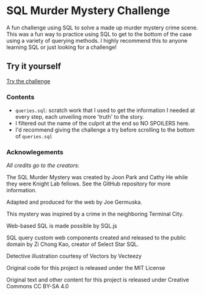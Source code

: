 # SQL Murder Mystery Challenge
A fun challenge using SQL to solve a made up  murder mystery crime scene. This was a fun way to practice using SQL to get to the bottom of the case using a variety of querying methods. I highly recommend this to anyone learning SQL or just looking for a challenge!

## Try it yourself
[Try the challenge](http://mystery.knightlab.com)

### Contents
- `queries.sql`: scratch work that I used to get the information I needed at every step, each unveiling more 'truth' to the story.
- I filtered out the name of the culprit at the end so NO SPOILERS here. 
- I'd recommend giving the challenge a try before scrolling to the bottom of `queries.sql`

### Acknowlegements
*All credits go to the creators*: 

The SQL Murder Mystery was created by Joon Park and Cathy He while they were Knight Lab fellows. See the GitHub repository for more information.

Adapted and produced for the web by Joe Germuska.

This mystery was inspired by a crime in the neighboring Terminal City.

Web-based SQL is made possible by SQL.js

SQL query custom web components created and released to the public domain by Zi Chong Kao, creator of Select Star SQL.

Detective illustration courtesy of Vectors by Vecteezy

Original code for this project is released under the MIT License

Original text and other content for this project is released under Creative Commons CC BY-SA 4.0
